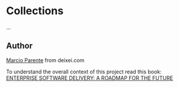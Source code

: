 # Collections

...



## Author

[Marcio Parente](https://github.com/deixei) from deixei.com

To understand the overall context of this project read this book: [ENTERPRISE SOFTWARE DELIVERY: A ROADMAP FOR THE FUTURE](https://www.amazon.de/-/en/Marcio-Parente/dp/B0CXTJZJ2X/)